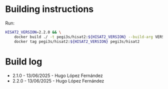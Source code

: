 # Building instructions

Run:

```bash
HISAT2_VERSION=2.2.0 && \
    docker build ./ -t pegi3s/hisat2:${HISAT2_VERSION} --build-arg VERSION=${HISAT2_VERSION} && \
    docker tag pegi3s/hisat2:${HISAT2_VERSION} pegi3s/hisat2
```

# Build log

- 2.1.0 - 13/06/2025 - Hugo López Fernández
- 2.2.0 - 13/06/2025 - Hugo López Fernández
